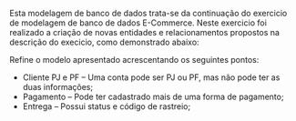 Esta modelagem de banco de dados trata-se da continuação do exercicio de modelagem de banco de dados E-Commerce.
Neste exercicio foi realizado a criação de novas entidades e relacionamentos propostos na descrição do execicio,
como demonstrado abaixo:

Refine o modelo apresentado acrescentando os seguintes pontos:

* Cliente PJ e PF – Uma conta pode ser PJ ou PF, mas não pode ter as duas informações;
* Pagamento – Pode ter cadastrado mais de uma forma de pagamento;
* Entrega – Possui status e código de rastreio;
